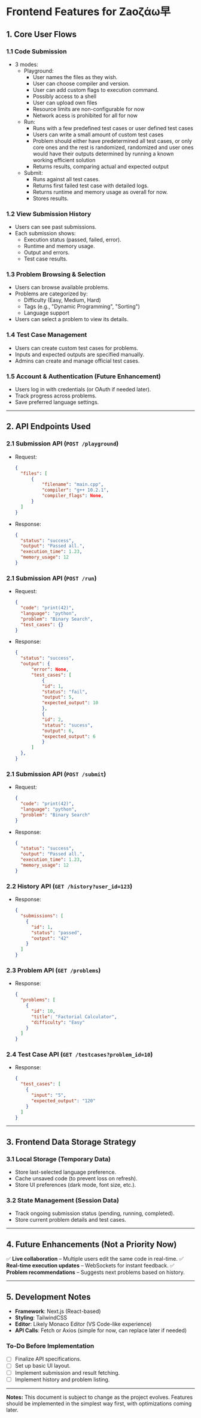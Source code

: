 # Frontend Features for Zaoζάω早

## 1. Core User Flows

### **1.1 Code Submission**
- 3 modes:
    - Playground:
        - User names the files as they wish.
        - User can choose compiler and version.
        - User can add custom flags to execution command.
        - Possibly access to a shell
        - User can upload own files
        - Resource limits are non-configurable for now
        - Network acess is prohibited for all for now
    - Run:
        - Runs with a few predefined test cases or user defined test cases
        - Users can write a small amount of custom test cases
        - Problem should either have predetermined all test cases, or only core ones and the rest is randomized, randomized and user ones would have their outputs determined by running a known working efficient solution
        - Returns results, comparing actual and expected output
    - Submit:
        - Runs against all test cases.
        - Returns first failed test case with detailed logs.
        - Returns runtime and memory usage as overall for now.
        - Stores results.

### **1.2 View Submission History**
- Users can see past submissions.
- Each submission shows:
  - Execution status (passed, failed, error).
  - Runtime and memory usage.
  - Output and errors.
  - Test case results.

### **1.3 Problem Browsing & Selection**
- Users can browse available problems.
- Problems are categorized by:
  - Difficulty (Easy, Medium, Hard)
  - Tags (e.g., "Dynamic Programming", "Sorting")
  - Language support
- Users can select a problem to view its details.

### **1.4 Test Case Management**
- Users can create custom test cases for problems.
- Inputs and expected outputs are specified manually.
- Admins can create and manage official test cases.

### **1.5 Account & Authentication (Future Enhancement)**
- Users log in with credentials (or OAuth if needed later).
- Track progress across problems.
- Save preferred language settings.

---

## 2. API Endpoints Used

### **2.1 Submission API** (`POST /playground`)
- Request:
  ```json
  {
    "files": [
        {
            "filename": "main.cpp",
            "compiler": "g++ 10.2.1",
            "compiler_flags": None,
        }
    ]
  }
  ```
- Response:
  ```json
  {
    "status": "success",
    "output": "Passed all.",
    "execution_time": 1.23,
    "memory_usage": 12
  }
  ```

### **2.1 Submission API** (`POST /run`)
- Request:
  ```json
  {
    "code": "print(42)",
    "language": "python",
    "problem": "Binary Search",
    "test_cases": {}
  }
  ```
- Response:
  ```json
  {
    "status": "success",
    "output": {
        "error": None,
        "test_cases": [
            {            
            "id": 1,
            "status": "fail",
            "output": 5,
            "expected_output": 10
            },
            {            
            "id": 2,
            "status": "sucess",
            "output": 6,
            "expected_output": 6
            }
        ]
    },
  }
  ```

### **2.1 Submission API** (`POST /submit`)
- Request:
  ```json
  {
    "code": "print(42)",
    "language": "python",
    "problem": "Binary Search"
  }
  ```
- Response:
  ```json
  {
    "status": "success",
    "output": "Passed all.",
    "execution_time": 1.23,
    "memory_usage": 12
  }
  ```

### **2.2 History API** (`GET /history?user_id=123`)
- Response:
  ```json
  {
    "submissions": [
      {
        "id": 1,
        "status": "passed",
        "output": "42"
      }
    ]
  }
  ```

### **2.3 Problem API** (`GET /problems`)
- Response:
  ```json
  {
    "problems": [
      {
        "id": 10,
        "title": "Factorial Calculator",
        "difficulty": "Easy"
      }
    ]
  }
  ```

### **2.4 Test Case API** (`GET /testcases?problem_id=10`)
- Response:
  ```json
  {
    "test_cases": [
      {
        "input": "5",
        "expected_output": "120"
      }
    ]
  }
  ```

---

## 3. Frontend Data Storage Strategy

### **3.1 Local Storage (Temporary Data)**
- Store last-selected language preference.
- Cache unsaved code (to prevent loss on refresh).
- Store UI preferences (dark mode, font size, etc.).

### **3.2 State Management (Session Data)**
- Track ongoing submission status (pending, running, completed).
- Store current problem details and test cases.

---

## 4. Future Enhancements (Not a Priority Now)
✅ **Live collaboration** – Multiple users edit the same code in real-time.
✅ **Real-time execution updates** – WebSockets for instant feedback.
✅ **Problem recommendations** – Suggests next problems based on history.

---

## 5. Development Notes
- **Framework**: Next.js (React-based)
- **Styling**: TailwindCSS
- **Editor**: Likely Monaco Editor (VS Code-like experience)
- **API Calls**: Fetch or Axios (simple for now, can replace later if needed)

### **To-Do Before Implementation**
- [ ] Finalize API specifications.
- [ ] Set up basic UI layout.
- [ ] Implement submission and result fetching.
- [ ] Implement history and problem listing.

---

**Notes:** This document is subject to change as the project evolves. Features should be implemented in the simplest way first, with optimizations coming later.